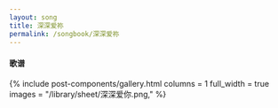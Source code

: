 ```yaml
---
layout: song
title: 深深爱祢
permalink: /songbook/深深爱祢
---
```


#### 歌谱

{% include post-components/gallery.html
    columns = 1
    full_width = true
    images = "/library/sheet/深深爱你.png,"
%}

